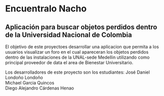 # Encuentralo Nacho
## Aplicación para buscar objetos perdidos dentro de la Universidad Nacional de Colombia

El objetivo  de este proyectoes desarrollar una aplicacion que permita a los usuarios visualizar un foro en el cual apareceran los objetos 
perdidos dentro de las instalaciones de la UNAL-sede Medellin utilizando como principal proveedor de data el area de Bienestar Universitario.



Los desarrolladores de este proyecto son los estudiantes:
José Daniel Londoño Londoño <br>
Michael Garcia Quincos <br>
Diego Alejandro Cárdenas Henao
